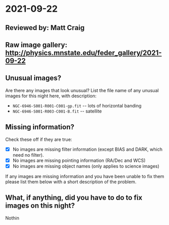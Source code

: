 # 2021-09-22

## Reviewed by:   Matt Craig

## Raw image gallery: http://physics.mnstate.edu/feder_gallery/2021-09-22

## Unusual images?

Are there any images that look unusual? List the file name of any unusual images for this night here, with description:

+ `NGC-6946-S001-R001-C001-gp.fit` -- lots of horizontal banding
+ `NGC-6946-S001-R003-C001-B.fit` -- satellite

## Missing information?

Check these off if they are true:

- [x] No images are missing filter information (except BIAS and DARK, which need no filter).
- [x] No images are missing pointing information (RA/Dec and WCS)
- [x] No images are missing object names (only applies to science images)

If any images are missing information and you have been unable to fix them please list
them below with a short description of the problem.

## What, if anything, did you have to do to fix images on this night?

Nothin
